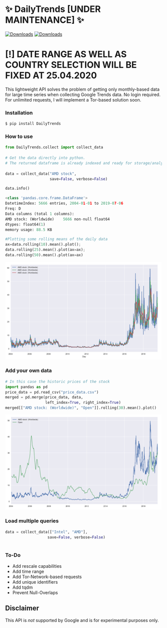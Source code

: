#  ✨ DailyTrends [UNDER MAINTENANCE] ✨
[![Downloads](https://pepy.tech/badge/dailytrends/week)](https://pepy.tech/project/dailytrends/week)
[![Downloads](https://pepy.tech/badge/dailytrends/month)](https://pepy.tech/project/dailytrends/month)


# [!] DATE RANGE AS WELL AS COUNTRY SELECTION WILL BE FIXED AT 25.04.2020
This lightweight API solves the problem of getting only monthly-based data for large time series when collecting Google Trends data. No login required. For unlimited requests, I will implement a Tor-based solution soon.

### Installation

```bash
$ pip install DailyTrends
```




### How to use

```python
from DailyTrends.collect import collect_data

# Get the data directly into python.
# The returned dataframe is already indexed and ready for storage/analysis.

data = collect_data("AMD stock",
                    save=False, verbose=False)    
```

```python
data.info()
```

```python
<class 'pandas.core.frame.DataFrame'>
DatetimeIndex: 5666 entries, 2004-01-01 to 2019-07-06
Freq: D
Data columns (total 1 columns):
AMD stock: (Worldwide)    5666 non-null float64
dtypes: float64(1)
memory usage: 88.5 KB
```

```python
#Plotting some rolling means of the daily data
ax=data.rolling(10).mean().plot();
data.rolling(25).mean().plot(ax=ax);
data.rolling(50).mean().plot(ax=ax)
```

![image.png](1.png)

### Add your own data
```python
# In this case the historic prices of the stock
import pandas as pd
price_data = pd.read_csv("price_data.csv")
merged = pd.merge(price_data, data,
                  left_index=True, right_index=True)
merged[["AMD stock: (Worldwide)", "Open"]].rolling(30).mean().plot()
```
![image.png](2.png)

### Load multiple queries

```python
data = collect_data(["Intel", "AMD"],
                   save=False, verbose=False)      
                
```




### To-Do

- Add rescale capabilities
- Add time range
- Add Tor-Network-based requests
- Add unique identifiers
- Add tqdm
- Prevent Null-Overlaps






## **Disclaimer**

This API is *not* supported by Google and is for experimental purposes only.


